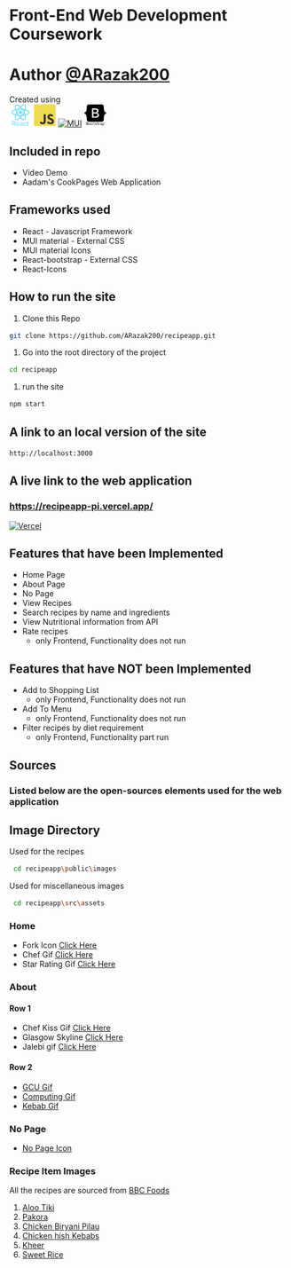 # Front-End Web Development Coursework 
# Author [@ARazak200](https://github.com/ARazak200) 
Created using   
<a href="https://reactjs.org/" target="_blank"><img src="https://raw.githubusercontent.com/devicons/devicon/master/icons/react/react-original-wordmark.svg" alt="React" width="40" height="40"></a> 
<a href="https://www.javascript.com" target="_blank"><img src="https://raw.githubusercontent.com/devicons/devicon/master/icons/javascript/javascript-original.svg" alt="javascript" width="40" height="40"></a> 
<a href="https://mui.com/" target="_blank"><img src="https://mui.com/static/logo.png" alt="MUI" width="40" height="40"></a> 
<a href="https://getbootstrap.com/" target="_blank"><img src="https://raw.githubusercontent.com/devicons/devicon/master/icons/bootstrap/bootstrap-plain-wordmark.svg" alt="Bootstrap" width="40" height="40"></a> 


## Included in repo
- Video Demo
- Aadam's CookPages Web Application

## Frameworks used
- React - Javascript Framework
- MUI material - External CSS 
- MUI material Icons
- React-bootstrap - External CSS 
- React-Icons

## How to run the site

1. Clone this Repo
```bash
git clone https://github.com/ARazak200/recipeapp.git
```

1. Go into the root directory of the project 
```bash
cd recipeapp 
```  

1. run the site
```bash
npm start
```
## A link to an local version of the site

 ```bash
http://localhost:3000
 ```
  
## A live link to the web application
 
### https://recipeapp-pi.vercel.app/
[![ Vercel](https://vercel.com/button)](https://recipeapp-pi.vercel.app/)

## Features that have been Implemented
- Home Page
- About Page
- No Page
- View Recipes
- Search recipes by name and ingredients 
- View Nutritional information from API
- Rate recipes 
  - only Frontend, Functionality does not run

## Features that have NOT been Implemented
- Add to Shopping List
  - only Frontend, Functionality does not run
- Add To Menu
  -  only Frontend, Functionality does not run
- Filter recipes by diet requirement
  -  only Frontend, Functionality part run

## Sources 
### Listed below are the open-sources elements used for the web application

## Image Directory  
Used for the recipes
```bash
 cd recipeapp\public\images
```
Used for miscellaneous images
```bash
 cd recipeapp\src\assets
```

### Home

- Fork Icon [Click Here](src/assets/fork.png)
- Chef Gif [Click Here](https://cdn.dribbble.com/users/2556713/screenshots/7569532/media/266e0452b1ce6ebebee6d3d8871d6ddd.gif)
- Star Rating Gif [Click Here](https://media3.giphy.com/media/EJTlvBBMluIZ2hVvYm/giphy.gif?cid=6c09b952f6b20d6a1bde4e391d875cd6a574cd7562769881&rid=giphy.gif&ct=s)

### About 
#### Row 1
- Chef Kiss Gif [Click Here](https://media.tenor.com/LLLJYVQJNVAAAAAM/chefs-kiss-french-chef.gif)
- Glasgow Skyline [Click Here](src/assets/Glasgow_Skyline.png)
- Jalebi gif [Click Here](https://64.media.tumblr.com/97941011293d61fc26c916162532c8f5/tumblr_nyc5fv81eo1sb2waoo4_400.gif)
#### Row 2
- [GCU Gif](https://media0.giphy.com/media/JqzjBH56fEhC8sqSwK/200w.gif?cid=6c09b952h1whbp8ohq6dteq8ly4ivm841isp4nnfi2wzslbv&rid=200w.gif&ct=g)
- [Computing Gif](https://cdn.dribbble.com/users/1912990/screenshots/6129020/cloud_computing.gif) 
- [Kebab Gif](https://thumbs.gfycat.com/GrouchyFrankLeveret-max-1mb.gif)
### No Page 
- [No Page Icon](src/assets/NOPage.png)
### Recipe Item Images

All the recipes are sourced from [BBC Foods](https://www.bbcgoodfood.com/)

1. [Aloo Tiki](https://www.bbcgoodfood.com/recipes/aloo-tikki)
2. [Pakora](https://www.bbcgoodfood.com/recipes/pakora)
3. [Chicken Biryani Pilau](https://www.bbcgoodfood.com/recipes/chicken-biryani-pilau)
4. [Chicken hish Kebabs](https://www.bbcgoodfood.com/recipes/traffic-light-chicken-shish-kebabs)
5. [Kheer](https://www.bbcgoodfood.com/recipes/indian-rice-pudding-kheer)
6. [Sweet Rice](https://www.bbcgoodfood.com/recipes/yellow-rice)
